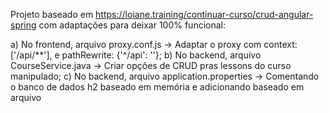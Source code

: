Projeto baseado em https://loiane.training/continuar-curso/crud-angular-spring com adaptações para deixar 100% funcional:

a) No frontend, arquivo proxy.conf.js -> Adaptar o proxy com  context: ['/api/**'], e pathRewrite: {'^/api': ''};
b) No backend, arquivo CourseService.java -> Criar opções de CRUD pras lessons do curso manipulado;
c) No backend, arquivo application.properties -> Comentando o banco de dados h2 baseado em memória e adicionando baseado em arquivo 
